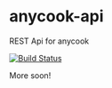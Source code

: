 anycook-api
===========

REST Api for anycook 

[![Build Status](https://travis-ci.org/anycook/anycook-api.png)](https://travis-ci.org/anycook/anycook-api)

More soon!
